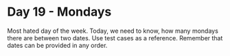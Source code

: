 # Day 19 - Mondays

Most hated day of the week. Today, we need to know, how many mondays there are between two dates.
Use test cases as a reference. Remember that dates can be provided in any order.